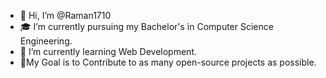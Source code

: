 - 👋 Hi, I’m @Raman1710
- 🎓 I’m currently pursuing my Bachelor's in Computer Science Engineering.
- 🌱 I’m currently learning Web Development.
- 🎯My Goal is to Contribute to as many open-source projects as possible.

<!---
Raman1710/Raman1710 is a ✨ special ✨ repository because its `README.md` (this file) appears on your GitHub profile.
You can click the Preview link to take a look at your changes.
--->
